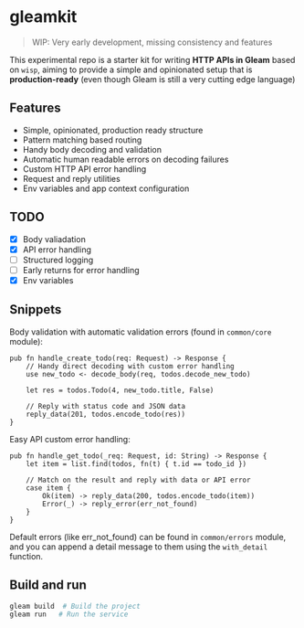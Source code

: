 # gleamkit

> WIP: Very early development, missing consistency and features

This experimental repo is a starter kit for writing **HTTP APIs in Gleam** based on `wisp`, 
aiming to provide a simple and opinionated setup that is **production-ready**
(even though Gleam is still a very cutting edge language)

## Features

- Simple, opinionated, production ready structure
- Pattern matching based routing
- Handy body decoding and validation
- Automatic human readable errors on decoding failures
- Custom HTTP API error handling
- Request and reply utilities
- Env variables and app context configuration

## TODO

- [x] Body valiadation
- [x] API error handling
- [ ] Structured logging
- [ ] Early returns for error handling
- [x] Env variables

## Snippets

Body validation with automatic validation errors (found in `common/core` module):

```gleam
pub fn handle_create_todo(req: Request) -> Response {
    // Handy direct decoding with custom error handling
    use new_todo <- decode_body(req, todos.decode_new_todo)

    let res = todos.Todo(4, new_todo.title, False)

    // Reply with status code and JSON data
    reply_data(201, todos.encode_todo(res))
}
```

Easy API custom error handling:

```gleam
pub fn handle_get_todo(_req: Request, id: String) -> Response {
    let item = list.find(todos, fn(t) { t.id == todo_id })

    // Match on the result and reply with data or API error
    case item {
        Ok(item) -> reply_data(200, todos.encode_todo(item))
        Error(_) -> reply_error(err_not_found)
    }
}

```

Default errors (like err_not_found) can be found in `common/errors` module, and you can append a detail message to them using the `with_detail`  function.

## Build and run

```sh
gleam build  # Build the project
gleam run   # Run the service
```
